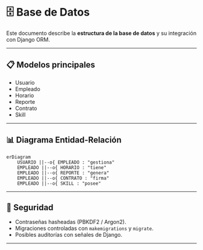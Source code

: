 # 🗄️ Base de Datos

Este documento describe la **estructura de la base de datos** y su integración con Django ORM.

---

## 📋 Modelos principales
- Usuario
- Empleado
- Horario
- Reporte
- Contrato
- Skill

---

## 📊 Diagrama Entidad-Relación
```mermaid
erDiagram
    USUARIO ||--o{ EMPLEADO : "gestiona"
    EMPLEADO ||--o{ HORARIO : "tiene"
    EMPLEADO ||--o{ REPORTE : "genera"
    EMPLEADO ||--o{ CONTRATO : "firma"
    EMPLEADO ||--o{ SKILL : "posee"
```

---

## 🔐 Seguridad

- Contraseñas hasheadas (PBKDF2 / Argon2).
- Migraciones controladas con `makemigrations` y `migrate`.
- Posibles auditorías con señales de Django.

---
